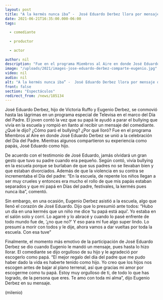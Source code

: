 ```yaml
---
layout: post
title: "A la kermés nunca iba” -  José Eduardo Derbez llora por mensaje de Eugenio Derbez; así paró bullying"
date: 2021-06-21T16:35:00.000-06:00
tags:
  
  - comediante
  
  - productor
  
  - actor
  
author: nil
description: "Fue en el programa Miembros al Aire en donde José Eduardo Derbez compartió cómo fue que su padre paró el bullying que vivía en la escuela; rompió en llanto al recibir un mensaje en programa en vivo. "
image: "/uploads/2021/images-jose-eduardo-derbez-comparte-eugenio.jpg"
video: nil
audio: nil
alt: "A la kermés nunca iba” -  José Eduardo Derbez llora por mensaje de Eugenio Derbez; así paró bullying"
front: false
section: "Espectáculos"
redirect_from: /news/185134
---
```


José Eduardo Derbez, hijo de Victoria Ruffo y Eugenio Derbez, se conmovió hasta las lágrimas en un programa especial de Televisa en el marco del Día del Padre. El joven contó la vez que su papá le ayudó a parar el bullying que vivía en la escuela y rompió en llanto al recibir un mensaje del comediante. ¿Qué le dijo? ¿Cómo paró el bullying? ¿Por qué lloró?  Fue en el programa Miembros al Aire en donde José Eduardo Derbez se unió a la celebración del Día del Padre. Mientras algunos compartieron su experiencia como papás, José Eduardo como hijo. 

De acuerdo con el testimonio de José Eduardo, jamás olvidará un gran gesto que tuvo su padre cuando era pequeño. Según contó, vivía bullying en la escuela porque se burlaban de que sus padres no se llevaban bien y que estaban divorciados. Además de que la violencia en su contra se incrementaba el Día del padre: “En la escuela, de repente los niños llegan a ser muy crueles y entonces era mucho el rollo de que mis papás estaban separados y que mi papá en Días del padre, festivales, la kermés pues nunca iba”, comentó.

Sin embargo, en una ocasión, Eugenio Derbez asistió a la escuela, algo que llenó el corazón de José Eduardo. Dijo que lo presumió ante todos: “Hubo un día en una kermés que un niño me dice ‘tu papá está aquí’. Yo estaba en el salón solo y corrí. Lo agarré y lo abracé y cuando lo pasé enfrente de todo mundo fue de, ‘¿no que no?’ Y eso para mí fue algo super lindo. Lo presumí a morir con todos y le dije, ahora vamos a dar vueltas por toda la escuela. Con esa tuve” 

Finalmente, el momento más emotivo de la participación de José Eduardo Derbez se dio cuando Eugenio le mandó un mensaje, pues hasta lo hizo llorar. El comediante se dijo orgulloso de su hijo y le agradeció por escogerlo como papá. “El mejor regalo del día del padre que me pudo haber dado la vida es haberte tenido como hijo. Yo creo que los hijos nos escogen antes de bajar al plano terrenal, así que gracias mi amor por escogerme como tu papá. Estoy muy orgulloso de ti, de todo lo que has logrado, de la persona que eres. Te amo con toda mi alma”, dijo Eugenio Derbez en su mensaje. 

(milenio)